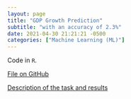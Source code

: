 ```yaml
---
layout: page
title: "GDP Growth Prediction"
subtitle: "with an accuracy of 2.3%"
date: 2021-04-30 21:21:21 -0500
categories: ["Machine Learning (ML)"]
---
```


Code in `R`.

[File on GitHub][file]

[file]:   https://github.com/alexyushkin/GDP_GrowthPrediction/blob/main/GDP_assignment.R


[Description of the task and results][desc]

[desc]:   https://www.linkedin.com/posts/alexey-yushkin_datascience-dataanalytics-bigdata-activity-6795347813204017152-0TXe
